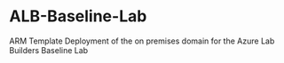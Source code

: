 # ALB-Baseline-Lab
ARM Template Deployment of the on premises domain for the Azure Lab Builders Baseline Lab
